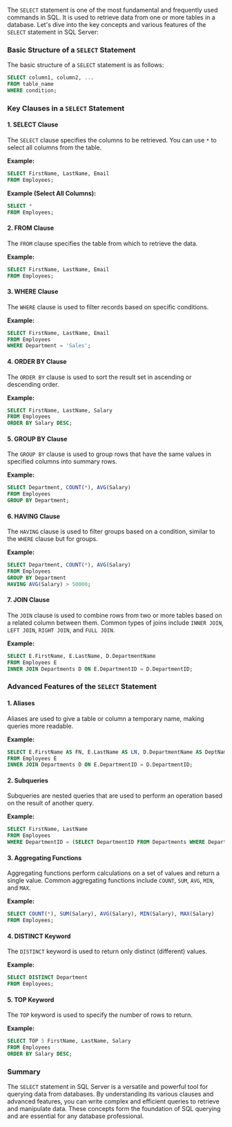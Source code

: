 The `SELECT` statement is one of the most fundamental and frequently used commands in SQL. It is used to retrieve data from one or more tables in a database. Let's dive into the key concepts and various features of the `SELECT` statement in SQL Server:

### Basic Structure of a `SELECT` Statement

The basic structure of a `SELECT` statement is as follows:

```sql
SELECT column1, column2, ...
FROM table_name
WHERE condition;
```

### Key Clauses in a `SELECT` Statement

#### 1. **SELECT Clause**

The `SELECT` clause specifies the columns to be retrieved. You can use `*` to select all columns from the table.

**Example:**
```sql
SELECT FirstName, LastName, Email
FROM Employees;
```

**Example (Select All Columns):**
```sql
SELECT *
FROM Employees;
```

#### 2. **FROM Clause**

The `FROM` clause specifies the table from which to retrieve the data.

**Example:**
```sql
SELECT FirstName, LastName, Email
FROM Employees;
```

#### 3. **WHERE Clause**

The `WHERE` clause is used to filter records based on specific conditions.

**Example:**
```sql
SELECT FirstName, LastName, Email
FROM Employees
WHERE Department = 'Sales';
```

#### 4. **ORDER BY Clause**

The `ORDER BY` clause is used to sort the result set in ascending or descending order.

**Example:**
```sql
SELECT FirstName, LastName, Salary
FROM Employees
ORDER BY Salary DESC;
```

#### 5. **GROUP BY Clause**

The `GROUP BY` clause is used to group rows that have the same values in specified columns into summary rows.

**Example:**
```sql
SELECT Department, COUNT(*), AVG(Salary)
FROM Employees
GROUP BY Department;
```

#### 6. **HAVING Clause**

The `HAVING` clause is used to filter groups based on a condition, similar to the `WHERE` clause but for groups.

**Example:**
```sql
SELECT Department, COUNT(*), AVG(Salary)
FROM Employees
GROUP BY Department
HAVING AVG(Salary) > 50000;
```

#### 7. **JOIN Clause**

The `JOIN` clause is used to combine rows from two or more tables based on a related column between them. Common types of joins include `INNER JOIN`, `LEFT JOIN`, `RIGHT JOIN`, and `FULL JOIN`.

**Example:**
```sql
SELECT E.FirstName, E.LastName, D.DepartmentName
FROM Employees E
INNER JOIN Departments D ON E.DepartmentID = D.DepartmentID;
```

### Advanced Features of the `SELECT` Statement

#### 1. **Aliases**

Aliases are used to give a table or column a temporary name, making queries more readable.

**Example:**
```sql
SELECT E.FirstName AS FN, E.LastName AS LN, D.DepartmentName AS DeptName
FROM Employees E
INNER JOIN Departments D ON E.DepartmentID = D.DepartmentID;
```

#### 2. **Subqueries**

Subqueries are nested queries that are used to perform an operation based on the result of another query.

**Example:**
```sql
SELECT FirstName, LastName
FROM Employees
WHERE DepartmentID = (SELECT DepartmentID FROM Departments WHERE DepartmentName = 'Sales');
```

#### 3. **Aggregating Functions**

Aggregating functions perform calculations on a set of values and return a single value. Common aggregating functions include `COUNT`, `SUM`, `AVG`, `MIN`, and `MAX`.

**Example:**
```sql
SELECT COUNT(*), SUM(Salary), AVG(Salary), MIN(Salary), MAX(Salary)
FROM Employees;
```

#### 4. **DISTINCT Keyword**

The `DISTINCT` keyword is used to return only distinct (different) values.

**Example:**
```sql
SELECT DISTINCT Department
FROM Employees;
```

#### 5. **TOP Keyword**

The `TOP` keyword is used to specify the number of rows to return.

**Example:**
```sql
SELECT TOP 5 FirstName, LastName, Salary
FROM Employees
ORDER BY Salary DESC;
```

### Summary

The `SELECT` statement in SQL Server is a versatile and powerful tool for querying data from databases. By understanding its various clauses and advanced features, you can write complex and efficient queries to retrieve and manipulate data. These concepts form the foundation of SQL querying and are essential for any database professional.
